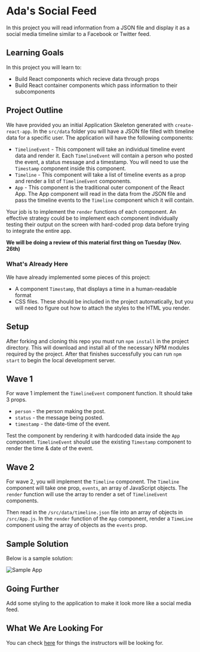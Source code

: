 
# Ada's Social Feed

In this project you will read information from a JSON file and display it as a social media timeline similar to a Facebook or Twitter feed.

## Learning Goals
In this project you will learn to:
- Build React components which recieve data through props
- Build React container components which pass information to their subcomponents

## Project Outline

We have provided you an initial Application Skeleton generated with `create-react-app`.  In the `src/data` folder you will have a JSON file filled with timeline data for a specific user.  The application will have the following components:

- `TimelineEvent` - This component will take an individual timeline event data and render it.  Each `TimelineEvent` will contain a person who posted the event, a status message and a timestamp.  You will need to use the `Timestamp` component inside this component.
- `Timeline` - This component will take a list of timeline events as a prop and render a list of `TimelineEvent` components.
- `App` - This component is the traditional outer component of the React App. The App component will read in the data from the JSON file and pass the timeline events to the `Timeline` component which it will contain.

Your job is to implement the `render` functions of each component.  An effective strategy could be to implement each component individually testing their output on the screen with hard-coded prop data before trying to integrate the entire app.

**We will be doing a review of this material first thing on Tuesday (Nov. 26th)**

### What's Already Here

We have already implemented some pieces of this project:
- A component `Timestamp`, that displays a time in a human-readable format
- CSS files. These should be included in the project automatically, but you will need to figure out how to attach the styles to the HTML you render.

## Setup
After forking and cloning this repo you must run `npm install` in the project directory. This will download and install all of the necessary NPM modules required by the project. After that finishes successfully you can run `npm start` to begin the local development server.

## Wave 1

For wave 1 implement the `TimelineEvent` component function.  It should take 3 props.
  - `person` - the person making the post.
  - `status` - the message being posted.
  - `timestamp` - the date-time of the event.

Test the component by rendering it with hardcoded data inside the `App` component.  `TimelineEvent` should use the existing `Timestamp` component to render the time & date of the event.

## Wave 2

For wave 2, you will implement the `Timeline` component.  The `Timeline` component will take one prop, `events`, an array of JavaScript objects.  The `render` function will use the array to render a set of `TimelineEvent` components.

Then read in the `/src/data/timeline.json` file into an array of objects in `/src/App.js`.  In the `render` function of the `App` component, render a `TimeLine` component using the array of objects as the `events` prop.

## Sample Solution

Below is a sample solution:

![Sample App](./images/example-timeline.png)

## Going Further

Add some styling to the application to make it look more like a social media feed.

## What We Are Looking For

You can check [here](./feedback.md) for things the instructors will be looking for.
